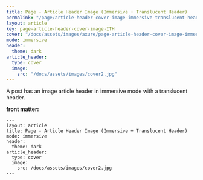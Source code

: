 ```yaml
---
title: Page - Article Header Image (Immersive + Translucent Header)
permalink: "/page/article-header-cover-image-immersive-translucent-header.html"
layout: article
key: page-article-header-cover-image-ITH
cover: "/docs/assets/images/axure/page-article-header-cover-image-immersive-translucent-header.jpg"
mode: immersive
header:
  theme: dark
article_header:
  type: cover
  image:
    src: "/docs/assets/images/cover2.jpg"
---
```


A post has an image article header in immersive mode with a translucent header.

<!--more-->

<style>
  .page__header .header__brand path {
    fill: rgba(255, 255, 255, .95);
  }
</style>

**front matter:**

    ---
    layout: article
    title: Page - Article Header Image (Immersive + Translucent Header)
    mode: immersive
    header:
      theme: dark
    article_header:
      type: cover
      image:
        src: /docs/assets/images/cover2.jpg
    ---
